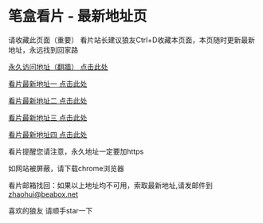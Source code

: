 # 笔盒看片 - 最新地址页

请收藏此页面（重要）
看片站长建议狼友Ctrl+D收藏本页面，本页随时更新最新地址，永远找到回家路

[永久访问地址（翻牆） 点击此处](https://beabox.net/)

[看片最新地址一 点击此处](https://bhf2t6d0j0j4.shop)

[看片最新地址二 点击此处](https://bhm8v7a4y5b5.shop)

[看片最新地址三 点击此处](https://bhd0m3a3k3z7.shop)

[看片最新地址四 点击此处](https://2j0u0u6v2h9.shop)

看片提醒您请注意，永久地址一定要加https

如网站被屏蔽，请下载chrome浏览器

看片邮箱找回：如果以上地址均不可用，索取最新地址,请发邮件到 zhaohui@beabox.net

喜欢的狼友 请顺手star一下